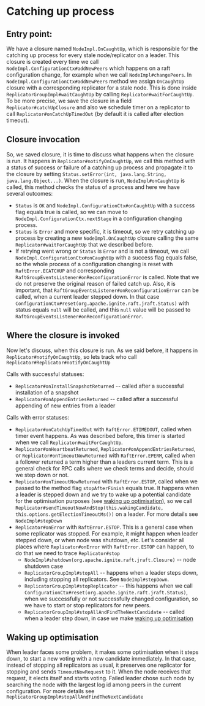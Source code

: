 # Catching up process

## Entry point:

We have a closure named `NodeImpl.OnCaughtUp`, which is responsible for the catching up process for every stale node/replicator on a leader.
This closure is created every time we call `NodeImpl.ConfigurationCtx#addNewPeers` which happens on a raft configuration change, for example
when we call `NodeImpl#changePeers`. In `NodeImpl.ConfigurationCtx#addNewPeers` method we assign `OnCaughtUp` closure with a corresponding
replicator for a stale node. This is done inside `ReplicatorGroupImpl#waitCaughtUp`
by calling `Replicator#waitForCaughtUp`. To be more precise, we save the closure in a field `Replicator#catchUpClosure` and also we schedule
timer on a replicator to call `Replicator#onCatchUpTimedOut` (by default it is called after election timeout).

## Closure invocation

So, we saved closure, it is time to discuss what happens when the closure is run. It happens in `Replicator#notifyOnCaughtUp`, we call this
method with a status of success or failure of a catching up process and propagate it to the closure by setting `Status.setError(int,
java.lang.String, java.lang.Object...)`. When the closure is run, `NodeImpl#onCaughtUp` is called, this method checks the status of a process
and here we have several outcomes:

- `Status` is `OK` and `NodeImpl.ConfigurationCtx#onCaughtUp` with a success flag equals true is called, so we can move
  to `NodeImpl.ConfigurationCtx.nextStage` in a configuration changing process.
- `Status` is `Error` and more specific, it is timeout, so we retry catching up process by creating a new `NodeImpl.OnCaughtUp` closure
  calling the same `Replicator#waitForCaughtUp` that we described before.
- If retrying went wrong or `Status` is `Error` and is not a timeout, we call `NodeImpl.ConfigurationCtx#onCaughtUp` with a success flag
  equals false, so the whole process of a configuration changing is reset with `RaftError.ECATCHUP` and corresponding
  `RaftGroupEventsListener#onReconfigurationError` is called. Note that we do not preserve the original reason of failed catch up. Also, it
  is important, that `RaftGroupEventsListener#onReconfigurationError` can be called, when a current leader stepped down. In that case
  `ConfigurationCtx#reset(org.apache.ignite.raft.jraft.Status)` with status equals `null` will be called, and this `null` value will be
  passed to `RaftGroupEventsListener#onReconfigurationError`.

## Where the closure is invoked 

Now let's discuss, when this closure is run. As we said before, it happens in `Replicator#notifyOnCaughtUp`, 
so lets track who call `Replicator#Replicator#notifyOnCaughtUp`

Calls with successful statuses: 
- `Replicator#onInstallSnapshotReturned` -- called after a successful installation of a snapshot
- `Replicator#onAppendEntriesReturned` -- called after a successful appending of new entries from a leader

Calls with error statuses:

* `Replicator#onCatchUpTimedOut` with `RaftError.ETIMEDOUT`, called when timer event happens. As was described before, this timer is started
  when we call `Replicator#waitForCaughtUp`.
* `Replicator#onHeartbeatReturned`, `Replicator#onAppendEntriesReturned`, or `Replicator#onTimeoutNowReturned` with `RaftError.EPERM`,
  called when a follower returned a term higher than a leaders current term. This is a general check for RPC calls where we check terms and
  decide, should we step down or not.
* `Replicator#onTimeoutNowReturned` with `RaftError.ESTOP`, called when we passed to the method flag `stopAfterFinish` equals true. It happens
  when a leader is stepped down and we try to wake up a potential candidate for the optimisation purposes 
(see [waking up optimisation](#Waking-up-optimisation)), so we call
  `Replicator#sendTimeoutNowAndStop(this.wakingCandidate, this.options.getElectionTimeoutMs())` on a leader. For more details see
  `NodeImpl#stepDown`
* `Replicator#onError` with `RaftError.ESTOP`. This is a general case when some replicator was stopped. For example, it might happen when
  leader stepped down, or when node was shutdown, etc. Let's consider all places where `Replicator#onError` with `RaftError.ESTOP` can happen, to
  do that we need to trace `Replicator#stop`
  - `NodeImpl#shutdown(org.apache.ignite.raft.jraft.Closure)` -- node shutdown case 
  - `ReplicatorGroupImpl#stopAll` -- happens when a leader steps down, including stopping all replicators. See `NodeImpl#stepDown`. 
  - `ReplicatorGroupImpl#stopReplicator` -- this happens when we call `ConfigurationCtx#reset(org.apache.ignite.raft.jraft.Status)`, 
  when we successfully or not successfully changed configuration, so we have to start or stop replicators for new peers. 
  - `ReplicatorGroupImpl#stopAllAndFindTheNextCandidate` -- called when a leader step down, in case we make
    [waking up optimisation](#Waking-up-optimisation)

  
## Waking up optimisation

When leader faces some problem, it makes some optimisation when it steps down, to start a new voting with a new candidate immediately. In
that case, instead of stopping all replicators as usual, it preserves one replicator for stopping and sends `TimeoutNowRequest` to it. When
the node receives that request, it elects itself and starts voting. Failed leader chose such node by searching the node with the largest 
log id among peers in the current configuration. For more details see `ReplicatorGroupImpl#stopAllAndFindTheNextCandidate` 
